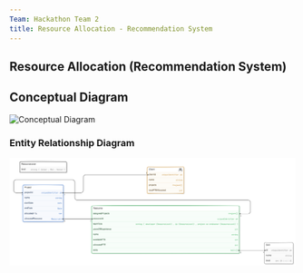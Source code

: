 ```yaml
---
Team: Hackathon Team 2
title: Resource Allocation - Recommendation System
---
```


## Resource Allocation (Recommendation System)

## Conceptual Diagram

![Conceptual Diagram](/assets/ConceptualDiagram.svg)

### Entity Relationship Diagram

![Entity Relationship Diagram](/assets/ERDiagram.svg)
